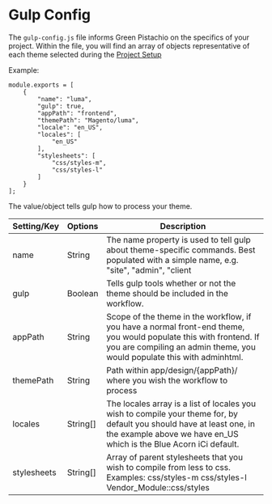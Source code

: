 # Gulp Config

The `gulp-config.js` file informs Green Pistachio on the specifics of your 
project. Within the file, you will find an array of objects representative 
of each theme selected during the [Project Setup](project-setup.md)

Example: 

```
module.exports = [
    {
        "name": "luma",
        "gulp": true,
        "appPath": "frontend",
        "themePath": "Magento/luma",
        "locale": "en_US",
        "locales": [
            "en_US"
        ],
        "stylesheets": [
            "css/styles-m",
            "css/styles-l"
        ]
    }
];
```

The value/object tells gulp how to process your theme.

[comment]: # (The table below was generated here: https://www.tablesgenerator.com/markdown_tables# It can be copy pasted into this generator for easy updating in the future)

| Setting/Key | Options  | Description                                                                                                                                                                                   |
|-------------|----------|-----------------------------------------------------------------------------------------------------------------------------------------------------------------------------------------------|
| name        | String   | The name property is used to tell gulp about theme-specific commands. Best populated with a simple name, e.g. "site", "admin", "client                                                        |
| gulp        | Boolean  | Tells gulp tools whether or not the theme should be included in the workflow.                                                                                                                 |
| appPath     | String   | Scope of the theme in the workflow, if you have a normal front-end theme, you would populate this with frontend. If you are compiling an admin theme, you would populate this with adminhtml. |
| themePath   | String   | Path within app/design/{appPath}/ where you wish the workflow to process                                                                                                                      |
| locales     | String[] | The locales array is a list of locales you wish to compile your theme for, by default you should have at least one, in the example above we have en_US which is the Blue Acorn iCi default.   |
| stylesheets | String[] | Array of parent stylesheets that you wish to compile from less to css. Examples: css/styles-m css/styles-l Vendor_Module::css/styles                                                          |

[comment]: # (End Table Generator Comment)